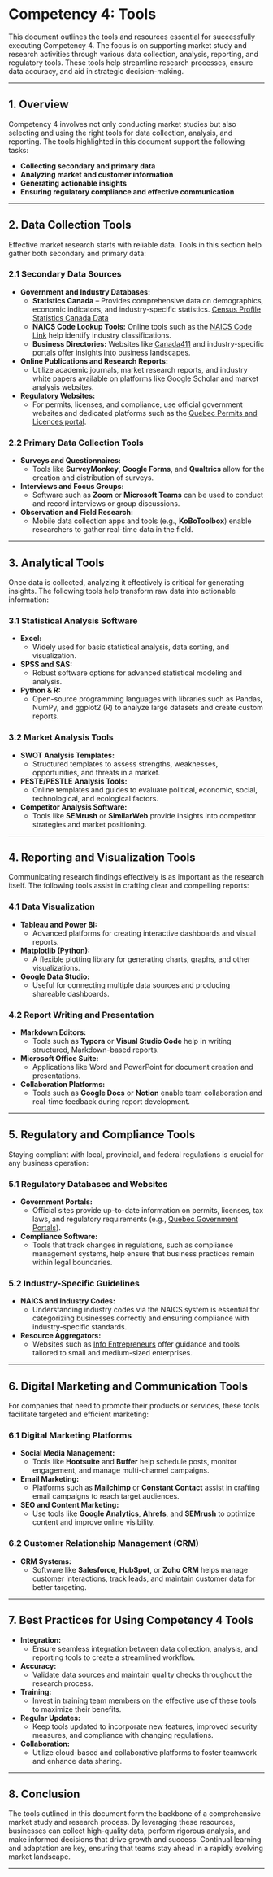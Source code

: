 # Competency 4: Tools

This document outlines the tools and resources essential for successfully executing Competency 4. The focus is on supporting market study and research activities through various data collection, analysis, reporting, and regulatory tools. These tools help streamline research processes, ensure data accuracy, and aid in strategic decision-making.

---

## 1. Overview

Competency 4 involves not only conducting market studies but also selecting and using the right tools for data collection, analysis, and reporting. The tools highlighted in this document support the following tasks:
- **Collecting secondary and primary data**
- **Analyzing market and customer information**
- **Generating actionable insights**
- **Ensuring regulatory compliance and effective communication**

---

## 2. Data Collection Tools

Effective market research starts with reliable data. Tools in this section help gather both secondary and primary data:

### 2.1 Secondary Data Sources
- **Government and Industry Databases:**  
  - **Statistics Canada** – Provides comprehensive data on demographics, economic indicators, and industry-specific statistics. [Census Profile](https://www12.statcan.gc.ca/census-recensement/2016/dp-pd/prof/index.cfm?Lang=E) [Statistics Canada Data](https://www150.statcan.gc.ca/n1/en/type/data?HPA=1)
  - **NAICS Code Lookup Tools:** Online tools such as the [NAICS Code Link](https://ised-isde.canada.ca/app/ixb/cis/search-recherche?lang=eng) help identify industry classifications.
  - **Business Directories:** Websites like [Canada411](https://www.canada411.ca/) and industry-specific portals offer insights into business landscapes.
- **Online Publications and Research Reports:**  
  - Utilize academic journals, market research reports, and industry white papers available on platforms like Google Scholar and market analysis websites.
- **Regulatory Websites:**  
  - For permits, licenses, and compliance, use official government websites and dedicated platforms such as the [Quebec Permits and Licences portal](https://www2.gouv.qc.ca/entreprises/portail/quebec/recherche?lang=fr&x=permis).

### 2.2 Primary Data Collection Tools
- **Surveys and Questionnaires:**  
  - Tools like **SurveyMonkey**, **Google Forms**, and **Qualtrics** allow for the creation and distribution of surveys.
- **Interviews and Focus Groups:**  
  - Software such as **Zoom** or **Microsoft Teams** can be used to conduct and record interviews or group discussions.
- **Observation and Field Research:**  
  - Mobile data collection apps and tools (e.g., **KoBoToolbox**) enable researchers to gather real-time data in the field.

---

## 3. Analytical Tools

Once data is collected, analyzing it effectively is critical for generating insights. The following tools help transform raw data into actionable information:

### 3.1 Statistical Analysis Software
- **Excel:**  
  - Widely used for basic statistical analysis, data sorting, and visualization.
- **SPSS and SAS:**  
  - Robust software options for advanced statistical modeling and analysis.
- **Python & R:**  
  - Open-source programming languages with libraries such as Pandas, NumPy, and ggplot2 (R) to analyze large datasets and create custom reports.

### 3.2 Market Analysis Tools
- **SWOT Analysis Templates:**  
  - Structured templates to assess strengths, weaknesses, opportunities, and threats in a market.
- **PESTE/PESTLE Analysis Tools:**  
  - Online templates and guides to evaluate political, economic, social, technological, and ecological factors.
- **Competitor Analysis Software:**  
  - Tools like **SEMrush** or **SimilarWeb** provide insights into competitor strategies and market positioning.

---

## 4. Reporting and Visualization Tools

Communicating research findings effectively is as important as the research itself. The following tools assist in crafting clear and compelling reports:

### 4.1 Data Visualization
- **Tableau and Power BI:**  
  - Advanced platforms for creating interactive dashboards and visual reports.
- **Matplotlib (Python):**  
  - A flexible plotting library for generating charts, graphs, and other visualizations.
- **Google Data Studio:**  
  - Useful for connecting multiple data sources and producing shareable dashboards.

### 4.2 Report Writing and Presentation
- **Markdown Editors:**  
  - Tools such as **Typora** or **Visual Studio Code** help in writing structured, Markdown-based reports.
- **Microsoft Office Suite:**  
  - Applications like Word and PowerPoint for document creation and presentations.
- **Collaboration Platforms:**  
  - Tools such as **Google Docs** or **Notion** enable team collaboration and real-time feedback during report development.

---

## 5. Regulatory and Compliance Tools

Staying compliant with local, provincial, and federal regulations is crucial for any business operation:

### 5.1 Regulatory Databases and Websites
- **Government Portals:**  
  - Official sites provide up-to-date information on permits, licenses, tax laws, and regulatory requirements (e.g., [Quebec Government Portals](https://www2.gouv.qc.ca/entreprises/portail/quebec/recherche?lang=fr&x=permis)).
- **Compliance Software:**  
  - Tools that track changes in regulations, such as compliance management systems, help ensure that business practices remain within legal boundaries.

### 5.2 Industry-Specific Guidelines
- **NAICS and Industry Codes:**  
  - Understanding industry codes via the NAICS system is essential for categorizing businesses correctly and ensuring compliance with industry-specific standards.
- **Resource Aggregators:**  
  - Websites such as [Info Entrepreneurs](https://www.infoentrepreneurs.org/en/) offer guidance and tools tailored to small and medium-sized enterprises.

---

## 6. Digital Marketing and Communication Tools

For companies that need to promote their products or services, these tools facilitate targeted and efficient marketing:

### 6.1 Digital Marketing Platforms
- **Social Media Management:**  
  - Tools like **Hootsuite** and **Buffer** help schedule posts, monitor engagement, and manage multi-channel campaigns.
- **Email Marketing:**  
  - Platforms such as **Mailchimp** or **Constant Contact** assist in crafting email campaigns to reach target audiences.
- **SEO and Content Marketing:**  
  - Use tools like **Google Analytics**, **Ahrefs**, and **SEMrush** to optimize content and improve online visibility.

### 6.2 Customer Relationship Management (CRM)
- **CRM Systems:**  
  - Software like **Salesforce**, **HubSpot**, or **Zoho CRM** helps manage customer interactions, track leads, and maintain customer data for better targeting.

---

## 7. Best Practices for Using Competency 4 Tools

- **Integration:**  
  - Ensure seamless integration between data collection, analysis, and reporting tools to create a streamlined workflow.
- **Accuracy:**  
  - Validate data sources and maintain quality checks throughout the research process.
- **Training:**  
  - Invest in training team members on the effective use of these tools to maximize their benefits.
- **Regular Updates:**  
  - Keep tools updated to incorporate new features, improved security measures, and compliance with changing regulations.
- **Collaboration:**  
  - Utilize cloud-based and collaborative platforms to foster teamwork and enhance data sharing.

---

## 8. Conclusion

The tools outlined in this document form the backbone of a comprehensive market study and research process. By leveraging these resources, businesses can collect high-quality data, perform rigorous analysis, and make informed decisions that drive growth and success. Continual learning and adaptation are key, ensuring that teams stay ahead in a rapidly evolving market landscape.

---
